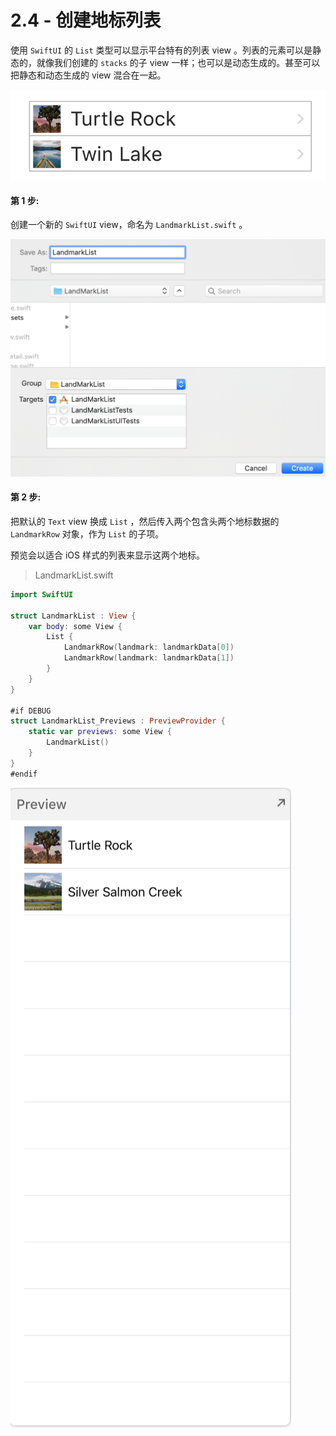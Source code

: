 # 2.4 - 创建地标列表

使用 `SwiftUI` 的 `List` 类型可以显示平台特有的列表 view 。列表的元素可以是静态的，就像我们创建的 `stacks` 的子 view 一样；也可以是动态生成的。甚至可以把静态和动态生成的 view 混合在一起。

![&#x6548;&#x679C;&#x9884;&#x89C8;](../../../.gitbook/assets/snip20190629_58.png)

#### 第 1 步:

创建一个新的 `SwiftUI` view，命名为 `LandmarkList.swift` 。

![&#x7B2C; 1 &#x6B65;](../../../.gitbook/assets/image%20%2816%29.png)

#### 第 2 步:

把默认的 `Text` view 换成 `List` ，然后传入两个包含头两个地标数据的 `LandmarkRow` 对象，作为 `List` 的子项。

预览会以适合 iOS 样式的列表来显示这两个地标。

> LandmarkList.swift

```swift
import SwiftUI

struct LandmarkList : View {
    var body: some View {
        List {
            LandmarkRow(landmark: landmarkData[0])
            LandmarkRow(landmark: landmarkData[1])
        }
    }
}

#if DEBUG
struct LandmarkList_Previews : PreviewProvider {
    static var previews: some View {
        LandmarkList()
    }
}
#endif
```

![ &#x7B2C; 2 &#x6B65; - &#x9884;&#x89C8;](../../../.gitbook/assets/image%20%2830%29.png)



